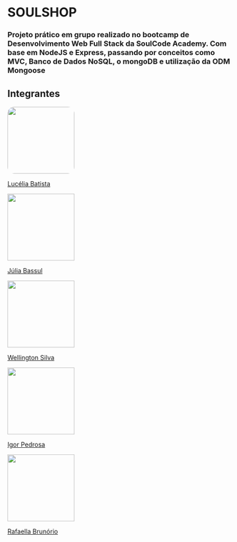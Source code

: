 # SOULSHOP

### Projeto prático em grupo realizado no bootcamp de Desenvolvimento Web Full Stack da SoulCode Academy. Com base em NodeJS e Express, passando por conceitos como MVC, Banco de Dados NoSQL, o mongoDB e utilização da ODM Mongoose

## Integrantes


<kbd>
  <img style="border-radius: 15px;" src="https://avatars.githubusercontent.com/u/86496770?v=4" width="150" />
</kbd>

[Lucélia Batista](https://github.com/Luceliabatista)

<kbd>
  <img src="https://avatars.githubusercontent.com/u/65166068?v=4" width="150" />
</kbd>

[Júlia Bassul](https://github.com/jubassul)


<kbd>
  <img src="https://avatars.githubusercontent.com/u/94239500?v=4" width="150" />
</kbd>

[Wellington Silva](https://github.com/welsda)


<kbd>
  <img src="https://avatars.githubusercontent.com/u/47355583?v=4" width="150" />
</kbd>

[Igor Pedrosa](https://github.com/igorlap)

<kbd>
  <img src="https://avatars.githubusercontent.com/u/95293135?v=4" width="150" />
</kbd>

[Rafaella Brunório](https://github.com/Rafafdev)
